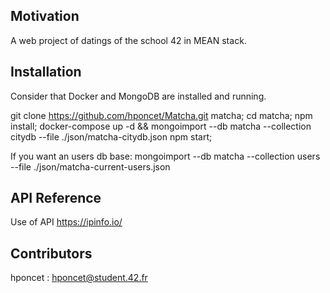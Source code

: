 ## Motivation
A web project of datings of the school 42 in MEAN stack.

## Installation
Consider that Docker and MongoDB are installed and running.

git clone https://github.com/hponcet/Matcha.git matcha;
cd matcha;
npm install;
docker-compose up -d && mongoimport --db matcha --collection citydb --file ./json/matcha-citydb.json
npm start;

If you want an users db base:
mongoimport --db matcha --collection users --file ./json/matcha-current-users.json


## API Reference
Use of API https://ipinfo.io/

## Contributors
hponcet : hponcet@student.42.fr
